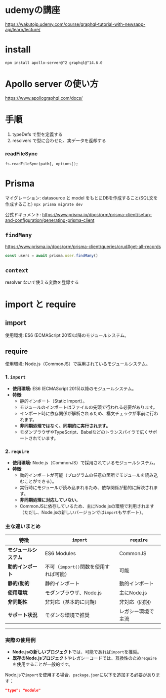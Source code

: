 # udemyの講座
https://wakutojp.udemy.com/course/graphql-tutorial-with-newsapp-api/learn/lecture/

# install

`npm install apollo-server@^2 graphql@^14.6.0`

# Apollo server の使い方
https://www.apollographql.com/docs/

# 手順
1. typeDefs で型を定義する
2. resolvers で型に合わせた、実データを返却する

### readFileSync
`fs.readFileSync(path[, options]);`

# Prisma
マイグレーション: datasource と model をもとにDBを作成すること(SQL文を作成すること)
`npx prisma migrate dev` 

公式ドキュメント: https://www.prisma.io/docs/orm/prisma-client/setup-and-configuration/generating-prisma-client

## `findMany`
https://www.prisma.io/docs/orm/prisma-client/queries/crud#get-all-records

```js
const users = await prisma.user.findMany()
```

## `context`
resolver ないで使える変数を登録する

# import と require
## import
使用環境: ES6 (ECMAScript 2015)以降のモジュールシステム。
## require
使用環境: Node.js（CommonJS）で採用されているモジュールシステム。

### **1. `import`**
- **使用環境:** ES6 (ECMAScript 2015)以降のモジュールシステム。
- **特徴:**
  - 静的インポート（Static Import）。
  - モジュールのインポートはファイルの先頭で行われる必要があります。
  - インポート時に依存関係が解析されるため、構文チェックが事前に行われます。
  - **非同期処理ではなく、同期的に実行されます。**
  - モダンブラウザやTypeScript、Babelなどのトランスパイラで広くサポートされています。


### **2. `require`**
- **使用環境:** Node.js（CommonJS）で採用されているモジュールシステム。
- **特徴:**
  - 動的インポートが可能（プログラムの任意の箇所でモジュールを読み込むことができる）。
  - 実行時にモジュールが読み込まれるため、依存関係が動的に解決されます。
  - **非同期処理に対応していない**。
  - CommonJSに依存しているため、主にNode.jsの環境で利用されます（ただし、Node.jsの新しいバージョンでは`import`もサポート）。

### **主な違いまとめ**

| 特徴                      | `import`                  | `require`               |
|---------------------------|---------------------------|-------------------------|
| **モジュールシステム**    | ES6 Modules               | CommonJS                |
| **動的インポート**        | 不可（`import()`関数を使用すれば可能） | 可能                    |
| **静的/動的**             | 静的インポート            | 動的インポート          |
| **使用環境**              | モダンブラウザ、Node.js   | 主にNode.js             |
| **非同期性**              | 非対応（基本的に同期）    | 非対応（同期）          |
| **サポート状況**          | モダンな環境で推奨        | レガシー環境で主流       |

---

### **実際の使用例**
- **Node.jsの新しいプロジェクト**では、可能であれば`import`を推奨。
- **既存のNode.jsプロジェクト**やレガシーコードでは、互換性のため`require`を使用することが一般的です。

Node.jsで`import`を使用する場合、`package.json`に以下を追加する必要があります：
```json
"type": "module"
```
